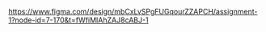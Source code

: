 https://www.figma.com/design/mbCxLvSPgFUGqourZZAPCH/assignment-1?node-id=7-170&t=fWfiMIAhZAJ8cABJ-1
